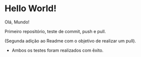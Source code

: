 # Hello World!
  Olá, Mundo!

 Primeiro repositório, teste de commit, push e pull.

 (Segunda adição ao Readme com o objetivo de realizar um pull).

 - Ambos os testes foram realizados com êxito.   